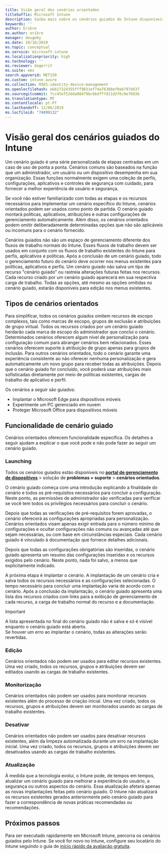 ```yaml
---
title: Visão geral dos cenários orientados
titleSuffix: Microsoft Intune
description: Saiba mais sobre os cenários guiados do Intune disponíveis no portal de gerenciamento de dispositivos Microsoft 365.
keywords: ''
author: Erikre
ms.author: erikre
manager: dougeby
ms.date: 10/16/2019
ms.topic: conceptual
ms.service: microsoft-intune
ms.localizationpriority: high
ms.technology: ''
ms.reviewer: dagerrit
ms.suite: ems
search.appverid: MET150
ms.custom: intune-azure
ms.collection: M365-identity-device-management
ms.openlocfilehash: ebb17324355fff9631ef74a76388ef0ab797d437
ms.sourcegitcommit: 7cc45ef52dda08479bc6bdff7d11d2f6c0e7b93b
ms.translationtype: MT
ms.contentlocale: pt-PT
ms.lasthandoff: 12/06/2019
ms.locfileid: "74899132"
---
```

# <a name="intune-guided-scenarios-overview"></a>Visão geral dos cenários guiados do Intune 

Um cenário guiado é uma série personalizada de etapas centradas em um caso de uso de ponta a ponta. Cenários comuns são baseados na função que um administrador, um usuário ou um dispositivo desempenha em sua organização. Essas funções normalmente exigem uma coleção de perfis, configurações, aplicativos e controles de segurança com cuidado, para fornecer a melhor experiência de usuário e segurança.    

Se você não estiver familiarizado com todas as etapas e os recursos necessários para implementar um cenário específico do Intune, cenários orientados podem ser usados como ponto de partida. O cenário guiado montará políticas, aplicativos, atribuições e outras configurações de gerenciamento automaticamente. Além disso, os cenários orientados podem omitir deliberadamente determinadas opções que não são aplicáveis ou incomuns para o cenário fornecido. 

Cenários guiados não são um espaço de gerenciamento diferente dos fluxos de trabalho normais do Intune. Esses fluxos de trabalho devem ser usados em conjunto com os fluxos de trabalho existentes do Intune para perfis, aplicativos e políticas. Após a conclusão de um cenário guiado, todo o gerenciamento futuro do cenário deve ocorrer nos menus existentes para políticas, aplicativos e perfis. Um cenário guiado não salva um tipo de recurso "cenário guiado" ou rastreia alterações futuras feitas nos recursos. Cada recurso criado por um cenário guiado aparecerá em sua respectiva carga de trabalho. Todas as opções, até mesmo as opções omitidas no cenário guiado, estarão disponíveis para edição nos menus existentes.  

## <a name="types-of-guided-scenarios"></a>Tipos de cenários orientados 

Para simplificar, todos os cenários guiados omitem recursos de escopo complexos, tais como marcas de escopo, grupos de exclusão e atribuições de grupo virtual. Todos os recursos criados por um cenário guiado herdarão cada marca de escopo do administrador que conclui o cenário. Determinados cenários oferecem algum nível de personalização para configuração comum para abranger cenários bem relacionados. Esses cenários oferecem suporte à atribuição de grupo apenas para grupos de inclusão. Para outros cenários orientados, todo o cenário garante uma experiência consistente ao não oferecer nenhuma personalização e gera automaticamente um novo grupo para receber todas as atribuições. Depois que o cenário guiado for concluído, você poderá usar atribuições mais sofisticadas diretamente por meio de políticas existentes, cargas de trabalho de aplicativo e perfil.  

Os cenários a seguir são guiados: 
- Implantar o Microsoft Edge para dispositivos móveis 
- Experimente um PC gerenciado em nuvem
- Proteger Microsoft Office para dispositivos móveis 

## <a name="guided-scenario-functionality"></a>Funcionalidade de cenário guiado 

Cenários orientados oferecem funcionalidade específica. Os detalhes a seguir ajudam a explicar o que você pode e não pode fazer ao seguir um cenário guiado.

### <a name="launching"></a>Launching  

Todos os cenários guiados estão disponíveis no **[portal de gerenciamento de dispositivos](https://devicemanagement.microsoft.com)**  > solução de **problemas + suporte** > **cenários orientados**. 

O cenário guiado começa com uma introdução explicando a finalidade do cenário e todos os pré-requisitos necessários para concluir a configuração. Neste ponto, as permissões de administrador são verificadas para verificar se você tem todos os privilégios necessários para concluir o cenário.  

Depois que todas as verificações de pré-requisitos forem aprovadas, o cenário oferecerá as configurações apropriadas para personalização. Cenários orientados visam apenas exigir entrada para o número mínimo de configurações e ocultar configurações não comuns ou avançadas até que sejam necessárias, ou com base em circunstâncias especiais. Cada cenário guiado é vinculado à documentação que fornece detalhes adicionais. 

Depois que todas as configurações obrigatórias são inseridas, o cenário guiado apresenta um resumo das configurações inseridas e os recursos exigidos pelo cenário. Neste ponto, nada foi salvo, a menos que explicitamente indicado.

A próxima etapa é implantar o cenário. A implantação de um cenário cria e salva todos os recursos necessários e as configurações selecionadas. O tempo necessário para concluir uma implantação varia de acordo com o cenário. Após a conclusão da implantação, o cenário guiado apresenta uma lista dos recursos criados com links para a exibição de gerenciamento de cada recurso, a carga de trabalho normal do recurso e a documentação. 

> [!IMPORTANT]
> A lista apresentada no final do cenário guiado não é salva e só é visível enquanto o cenário guiado está aberto.  
Se houver um erro ao implantar o cenário, todas as alterações serão revertidas. 

### <a name="editing"></a>Edição 

Cenários orientados não podem ser usados para editar recursos existentes. Uma vez criado, todos os recursos, grupos e atribuições devem ser editados usando as cargas de trabalho existentes.

### <a name="monitoring"></a>Monitorização 

Cenários orientados não podem ser usados para monitorar recursos existentes além do processo de criação inicial. Uma vez criado, todos os recursos, grupos e atribuições devem ser monitorados usando as cargas de trabalho existentes. 

### <a name="retiring"></a>Desativar 

Cenários orientados não podem ser usados para desativar recursos existentes, além da limpeza automatizada durante um erro na implantação inicial. Uma vez criado, todos os recursos, grupos e atribuições devem ser desativados usando as cargas de trabalho existentes. 

### <a name="updating"></a>Atualização

À medida que a tecnologia evolui, o Intune pode, de tempos em tempos, atualizar um cenário guiado para melhorar a experiência do usuário, a segurança ou outros aspectos do cenário. Essa atualização afetará apenas as novas implantações feitas pelo cenário guiado. O Intune não atualizará os recursos existentes gerados anteriormente pelo cenário guiado para fazer a correspondência de novas práticas recomendadas ou recomendações.  

## <a name="next-steps"></a>Próximos passos

Para ser executado rapidamente em Microsoft Intune, percorra os cenários guiados pelo Intune. Se você for novo no Intune, configure seu locatário do Intune seguindo o guia de [início rápido da avaliação gratuita](free-trial-sign-up.md).
